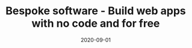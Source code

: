 ---
title: "Bespoke software - Build web apps with no code and for free"
description: "Budibase is the new and better bespoke software development platform. Build bespoke software in minutes, with no code, and for free. Check it out."
type: design
layout: single
date: 2020-09-01
---